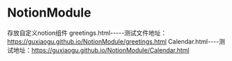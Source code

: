 # NotionModule
存放自定义notion组件
greetings.html-----测试文件地址：https://guxiaogu.github.io/NotionModule/greetings.html
Calendar.html----测试地址：https://guxiaogu.github.io/NotionModule/Calendar.html
